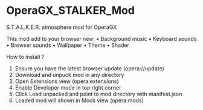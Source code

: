 # OperaGX_STALKER_Mod
S.T.A.L.K.E.R. atmosphere mod for OperaGX

This mod add to your browser new:
• Background music
• Keyboard sounds
• Browser sounds
• Wallpaper
• Theme
• Shader


How to install ?
1. Ensure you have the latest browser update (opera://update)
2. Download and unpuck mod in any directory
3. Open Extensions view (opera:extensions)
4. Enable Developer mode in top right corner
5. Click Load unpacked and point to mod directory with manifest.json
6. Loaded mod will shown in Mods view (opera:mods)
